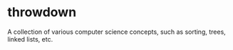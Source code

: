 # throwdown
A collection of various computer science concepts, such as sorting, trees, linked lists, etc.
